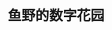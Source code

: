 ---
layout: home

title: 鱼野的数字花园
titleTemplate: 鱼野

hero:
  name: 江海寄余生
  tagline: 一之谓甚，其可在乎？
  actions:
  - theme: brand
    text: Hi，鱼野。
    link: /whisper/秦岭东坪沟草甸

features:
  - title: 鱼踪野趣
    details: 自留地，瞎扯淡。
  - title: 学习笔记
    details: 程序员的一生。
  - title: 读书笔记
    details: 言不正经。
  - title: 图说生活
    details: 旅行、随手拍。
---